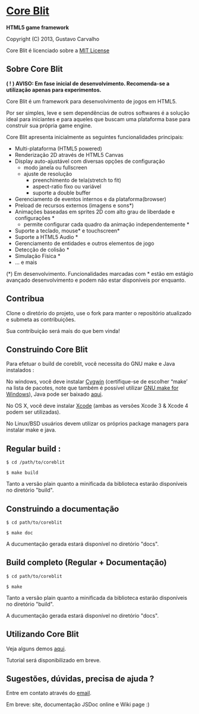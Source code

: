 [Core Blit](http://github.com/gfcarvalho/coreblit)
=============================================================================
<b>HTML5 game framework</b>

Copyright (C) 2013, Gustavo Carvalho

Core Blit é licenciado sobre a [MIT License](http://www.opensource.org/licenses/mit-license.php)


Sobre Core Blit
-------------------------------------------------------------------------------
<b>( ! ) AVISO: Em fase inicial de desenvolvimento. Recomenda-se a utilização apenas para experimentos.</b>

Core Blit é um framework para desenvolvimento de jogos em HTML5.

Por ser simples, leve e sem dependências de outros softwares é a solução ideal para iniciantes e para aqueles que buscam uma plataforma base para construir sua própria game engine.

Core Blit apresenta inicialmente as seguintes funcionalidades principais:

- Multi-plataforma (HTML5 powered)
- Renderização 2D através de HTML5 Canvas
- Display auto-ajustável com diversas opções de configuração
  - modo janela ou fullscreen
  - ajuste de resolução
	- preenchimento de tela(stretch to fit)
	- aspect-ratio fixo ou variável
	- suporte a double buffer
- Gerenciamento de eventos internos e da plataforma(browser)
- Preload de recursos externos (imagens e sons*)
- Animações baseadas em sprites 2D com alto grau de liberdade e configurações *
	- permite configurar cada quadro da animação independentemente *
- Suporte a teclado, mouse* e touchscreen*
- Suporte a HTML5 Audio *
- Gerenciamento de entidades e outros elementos de jogo
- Detecção de colisão *
- Simulação Física *	
- ... e mais

(*) Em desenvolvimento. Funcionalidades marcadas com * estão em estágio avançado desenvolvimento e podem não estar disponíveis por enquanto.

Contribua
-------------------------------------------------------------------------------
Clone o diretório do projeto, use o fork para manter o repositório atualizado e submeta as contribuições.

Sua contribuição será mais do que bem vinda!

Construindo Core Blit
-------------------------------------------------------------------------------
Para efetuar o build de coreblit, você necessita do GNU make e Java instalados :

No windows, você deve instalar [Cygwin](http://cygwin.com/) (certifique-se de escolher “make’ na lista de pacotes, note que também é possível utilizar [GNU make for Windows](http://gnuwin32.sourceforge.net/packages/make.htm)), Java pode ser baixado [aqui](http://java.com/en/download/index.jsp).

No OS X, você deve instalar [Xcode](https://developer.apple.com/xcode/) (ambas as versões Xcode 3 & Xcode 4 podem ser utilizadas).

No Linux/BSD usuários devem utilizar os próprios package managers para instalar make e java.

Regular build :
-------------------------------------------------------------------------------
`$ cd /path/to/coreblit`

`$ make build`

Tanto a versão plain quanto a minificada da biblioteca estarão disponíveis no diretório "build".

Construindo a documentação
-------------------------------------------------------------------------------
`$ cd path/to/coreblit`

`$ make doc`

A ducumentação gerada estará disponível no diretório "docs".

Build completo (Regular + Documentação)
-------------------------------------------------------------------------------
`$ cd path/to/coreblit`

`$ make`

Tanto a versão plain quanto a minificada da biblioteca estarão disponíveis no diretório "build".

A ducumentação gerada estará disponível no diretório "docs".

Utilizando Core Blit
-------------------------------------------------------------------------------
Veja alguns demos [aqui](https://github.com/gfcarvalho/coreblit/wiki/Core-Blit-em-A%C3%A7%C3%A3o).

Tutorial será disponibilizado em breve.

Sugestões, dúvidas, precisa de ajuda ?
-------------------------------------------------------------------------------
Entre em contato através do [email](mailto:gustavo.carvalho@ufv.br).

Em breve: site, documentação JSDoc online e Wiki page :)
